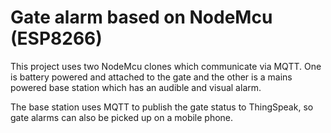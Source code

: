 # Gate alarm based on NodeMcu (ESP8266)

This project uses two NodeMcu clones which communicate via MQTT. One is battery
powered and attached to the gate and the other is a mains powered base station
which has an audible and visual alarm.

The base station uses MQTT to publish the gate status to ThingSpeak, so gate
alarms can also be picked up on a mobile phone.
